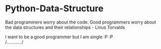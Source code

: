 # Python-Data-Structure
 
Bad programmers worry about the code. Good programmers worry about the data structures and their relationships - Linus Torvalds 

I want to be a good programmer but I am single :P :P  
/............/
